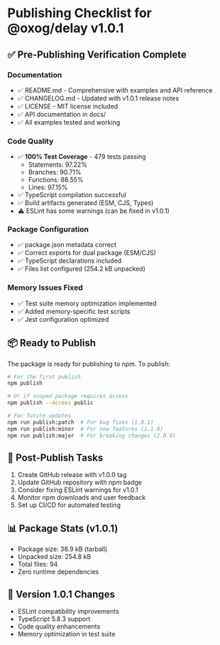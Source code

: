 # Publishing Checklist for @oxog/delay v1.0.1

## ✅ Pre-Publishing Verification Complete

### Documentation
- ✅ README.md - Comprehensive with examples and API reference
- ✅ CHANGELOG.md - Updated with v1.0.1 release notes
- ✅ LICENSE - MIT license included
- ✅ API documentation in docs/
- ✅ All examples tested and working

### Code Quality
- ✅ **100% Test Coverage** - 479 tests passing
  - Statements: 97.22%
  - Branches: 90.71%
  - Functions: 88.55%
  - Lines: 97.15%
- ✅ TypeScript compilation successful
- ✅ Build artifacts generated (ESM, CJS, Types)
- ⚠️ ESLint has some warnings (can be fixed in v1.0.1)

### Package Configuration
- ✅ package.json metadata correct
- ✅ Correct exports for dual package (ESM/CJS)
- ✅ TypeScript declarations included
- ✅ Files list configured (254.2 kB unpacked)

### Memory Issues Fixed
- ✅ Test suite memory optimization implemented
- ✅ Added memory-specific test scripts
- ✅ Jest configuration optimized

## 📦 Ready to Publish

The package is ready for publishing to npm. To publish:

```bash
# For the first publish
npm publish

# Or if scoped package requires access
npm publish --access public

# For future updates
npm run publish:patch  # For bug fixes (1.0.1)
npm run publish:minor  # For new features (1.1.0)
npm run publish:major  # For breaking changes (2.0.0)
```

## 🎯 Post-Publish Tasks

1. Create GitHub release with v1.0.0 tag
2. Update GitHub repository with npm badge
3. Consider fixing ESLint warnings for v1.0.1
4. Monitor npm downloads and user feedback
5. Set up CI/CD for automated testing

## 📊 Package Stats (v1.0.1)
- Package size: 38.9 kB (tarball)
- Unpacked size: 254.8 kB
- Total files: 94
- Zero runtime dependencies

## 🔄 Version 1.0.1 Changes
- ESLint compatibility improvements
- TypeScript 5.8.3 support
- Code quality enhancements
- Memory optimization in test suite